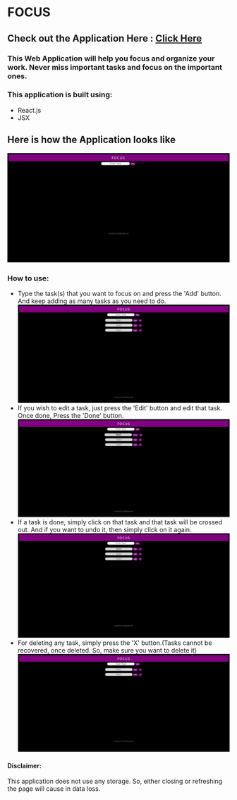 # FOCUS

## Check out the Application Here : [Click Here](https://deepbaran.github.io/Focus/)

### This Web Application will help you focus and organize your work. Never miss important tasks and focus on the important ones.

### This application is built using:

- React.js
- JSX

## Here is how the Application looks like

![](./FocusInitial.png)

### How to use:

- Type the task(s) that you want to focus on and press the 'Add' button. And keep adding as many tasks as you need to do.
  ![](./FocusTasks.png)
- If you wish to edit a task, just press the 'Edit' button and edit that task. Once done, Press the 'Done' button.
  ![](./FocusTasksEdit.png)
- If a task is done, simply click on that task and that task will be crossed out. And if you want to undo it, then simply click on it again.
  ![](./FocusTasksDone.png)
- For deleting any task, simply press the 'X' button.(Tasks cannot be recovered, once deleted. So, make sure you want to delete it)
  ![](./FocusTasksDelete.png)

#### Disclaimer:

This application does not use any storage. So, either closing or refreshing the page will cause in data loss.
